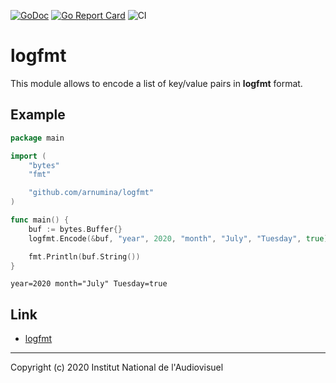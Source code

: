 [![GoDoc](https://godoc.org/github.com/arnumina/logfmt?status.svg)](https://godoc.org/github.com/arnumina/logfmt)
[![Go Report Card](https://goreportcard.com/badge/github.com/arnumina/logfmt)](https://goreportcard.com/report/github.com/arnumina/logfmt)
![CI](https://github.com/arnumina/logfmt/workflows/CI/badge.svg)

# logfmt

This module allows to encode a list of key/value pairs in **logfmt** format.

## Example

```go
package main

import (
	"bytes"
	"fmt"

	"github.com/arnumina/logfmt"
)

func main() {
	buf := bytes.Buffer{}
	logfmt.Encode(&buf, "year", 2020, "month", "July", "Tuesday", true)

	fmt.Println(buf.String())
}
```
```
year=2020 month="July" Tuesday=true
```

## Link

- [logfmt](https://brandur.org/logfmt)

---
Copyright (c) 2020 Institut National de l'Audiovisuel
